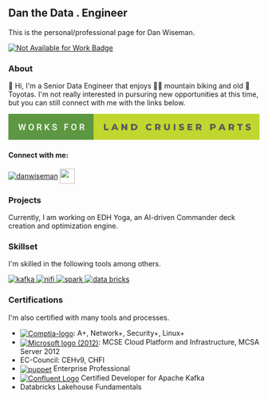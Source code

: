 ## Dan the Data . Engineer

This is the personal/professional page for Dan Wiseman.

[![Not Available for Work Badge](https://img.shields.io/badge/Available_For_Work-Not_ATM-red.svg)](https://shields.io/)

### About

:wave: Hi, I'm a Senior Data Engineer that enjoys :mountain_biking_man: 
mountain biking and old :blue_car: Toyotas. I'm not really interested in
pursuring new opportunities at this time, but you can still connect with me
with the links below.

![forthebadge](/assets/works-for-land-cruiser-parts.svg)

#### Connect with me:

<a href="https://linkedin.com/in/danwiseman" target="blank"><img align="center" src="https://raw.githubusercontent.com/rahuldkjain/github-profile-readme-generator/master/src/images/icons/Social/linked-in-alt.svg" alt="danwiseman" height="30" width="40" /></a>
<a href="https://github.com/danwiseman" target="blank"><img align="center" src="https://raw.githubusercontent.com/rahuldkjain/github-profile-readme-generator/master/src/images/icons/Social/github.svg" height="30" width="30" /></a>

### Projects

Currently, I am working on EDH Yoga, an AI-driven Commander deck
creation and optimization engine. 

### Skillset

I'm skilled in the following tools among others.

<a href="https://kafka.apache.org/" target="_blank" rel="noreferrer"> <img src="https://www.vectorlogo.zone/logos/apache_kafka/apache_kafka-icon.svg" alt="kafka" width="40" height="40"/> </a>
<a href="https://nifi.apache.org/" target="_blank" rel="noreferrer"> <img src="https://www.vectorlogo.zone/logos/apache_nifi/apache_nifi-icon.svg" alt="nifi" width="40" height="40"/> </a>
<a href="https://spark.apache.org/" target="_blank" rel="noreferrer"> <img src="https://www.vectorlogo.zone/logos/apache_spark/apache_spark-icon.svg" alt="spark" width="40" height="40"/> </a>
<a href="https://databricks.com/" target="_blank" rel="noreferrer"> <img src="https://www.vectorlogo.zone/logos/databricks/databricks-icon.svg" alt="data bricks" width="40" height="40"/> </a>

### Certifications

I'm also certified with many tools and processes.

* <a title="CompTIA, Public domain, via Wikimedia Commons" href="https://commons.wikimedia.org/wiki/File:Comptia-logo.svg"><img width="100" alt="Comptia-logo" src="https://upload.wikimedia.org/wikipedia/commons/thumb/6/62/Comptia-logo.svg/128px-Comptia-logo.svg.png" width="100" align="center"></a>: A+, Network+, Security+, Linux+
* <a title="Microsoft Corporation, Public domain, via Wikimedia Commons" href="https://commons.wikimedia.org/wiki/File:Microsoft_logo_(2012).svg"><img width="100" alt="Microsoft logo (2012)" src="https://upload.wikimedia.org/wikipedia/commons/thumb/9/96/Microsoft_logo_%282012%29.svg/512px-Microsoft_logo_%282012%29.svg.png" width="100" align="center"></a>: MCSE Cloud Platform and Infrastructure, MCSA Server 2012
* EC-Council: CEHv9, CHFI
* <a href=""><img src="https://raw.githubusercontent.com/gilbarbara/logos/master/logos/puppet.svg" width="100" align="center" alt="puppet"></a> Enterprise Professional
* <a title="Confluent, Public domain, via Wikimedia Commons" href="https://commons.wikimedia.org/wiki/File:Confluent_Logo.png"><img width="100" align="center" alt="Confluent Logo" src="https://upload.wikimedia.org/wikipedia/commons/thumb/b/ba/Confluent_Logo.png/128px-Confluent_Logo.png"></a> Certified Developer for Apache Kafka
* Databricks Lakehouse Fundamentals


